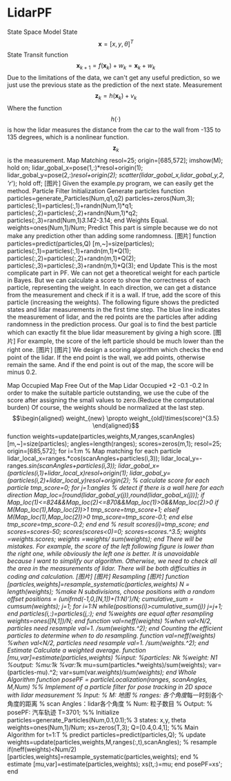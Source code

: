# LidarPF
State Space Model
State
$$\mathbf{x}=[x,y,\theta]^T$$
State Transit function
$$\mathbf{x}_{k+1}=f(\mathbf{x}_k)+w_{k}=\mathbf{x}_k+w_{k}$$
Due to the limitations of the data, we can't get any useful prediction, so we just use the previous state as the prediction of the next state.
Measurement
$$\mathbf{z}_k=h(\mathbf{x}_k)+v_k$$
Where the function $$h(\cdot)$$ is how the lidar measures the distance from the car to the wall from -135 to 135 degrees, which is a nonlinear function. $$\mathbf{z}_k$$ is the measurement.
Map Matching
resol=25;
origin=[685,572];
imshow(M);
hold on;
lidar_gobal_x=pose(1,:)*resol+origin(1);
lidar_gobal_y=pose(2,:)*resol+origin(2);
scatter(lidar_gobal_x,lidar_gobal_y,2, 'r*');
hold off;
[图片]
Given the example.py program, we can easily get the method.
Particle Filter
Initialization
Generate particles
function particles=generate_Particles(Num,q1,q2)
particles=zeros(Num,3);
particles(:,1)=particles(:,1)+randn(Num,1)*q1;
particles(:,2)=particles(:,2)+randn(Num,1)*q2;
particles(:,3)=rand(Num,1)*3.14*2-3.14;
end
Weights
Equal.
weights=ones(Num,1)/Num;
Predict
This part is simple because we do not make any prediction other than adding some randomness.
[图片]
function particles=predict(particles,Q)
[m,~]=size(particles);
particles(:,1)=particles(:,1)+randn(m,1)*Q(1);
particles(:,2)=particles(:,2)+randn(m,1)*Q(2);
particles(:,3)=particles(:,3)+randn(m,1)*Q(3);
end
Update
This is the most complicate part in PF. We can not get a theoretical weight for each particle in Bayes. But we can calculate a score to show the correctness of each particle, representing the weight.
In each direction, we can get a distance from the measurement and check if it is a wall. If true, add the score of this particle (increasing the weights).
The following figure shows the predicted states and lidar measurements in the first time step. The blue line indicates the measurement of lidar, and the red points are the particles after adding randomness in the prediction process. Our goal is to find the best particle which can exactly fit the blue lidar measurement by giving a high score.
[图片]
For example, the score of the left particle should be much lower than the right one.
[图片]
[图片]
We design a scoring algorithm which checks the end point of the lidar. If the end point is the wall, we add points, otherwise remain the same. And if the end point is out of the map, the score will be minus 0.2.

Map Occupied
Map Free
Out of the Map
Lidar Occupied
+2
-0.1
-0.2
In order to make the suitable particle outstanding, we use the cube of the score after assigning the small values to zero.(Reduce the computational burden) Of course, the weights should be normalized at the last step.
$$\begin{aligned}
weight_{new} \propto weight_{old}\times(score)^{3.5}
\end{aligned}$$
function weights=update(particles,weights,M,ranges,scanAngles)
[m,~]=size(particles);
angles=length(ranges);
scores=zeros(m,1);
resol=25;
origin=[685,572];
for i=1:m
    % Map matching for each particle
    lidar_local_x=ranges.*cos(scanAngles+particles(i,3));
    lidar_local_y=-ranges.*sin(scanAngles+particles(i,3));
    lidar_gobal_x=(particles(i,1)+lidar_local_x)*resol+origin(1);
    lidar_gobal_y=(particles(i,2)+lidar_local_y)*resol+origin(2);
    % calculate score for each particle
    tmp_score=0;
    for j=1:angles
        % detect if there is a wall here for each direction
        Map_loc=[round(lidar_gobal_y(j)),round(lidar_gobal_x(j))];
        if Map_loc(1)<=824&&Map_loc(2)<=870&&Map_loc(1)>0&&Map_loc(2)>0
            if M(Map_loc(1),Map_loc(2))>1
                tmp_score=tmp_score+1;
            elseif M(Map_loc(1),Map_loc(2))>0
                tmp_score=tmp_score-0.1;
            end
        else
            tmp_score=tmp_score-0.2;
        end
    end
    % result
    scores(i)=tmp_score;
end
scores=scores-50;
scores(scores<0)=0;
scores=scores.^3.5;
weights =weights.*scores;
weights =weights/ sum(weights);
end
There will be mistakes. For example, the score of the left following figure is lower than the right one, while obviously the left one is better. It is unavoidable because I want to simplify our algorithm. Otherwise, we need to check all the area in the measurements of lidar. There will be both difficulties in coding and calculation.
[图片]
[图片]
Resampling
[图片]
function [particles,weights]=resample_systematic(particles,weights)
    N = length(weights);
    %make N subdivisions, choose positions with a random offset
    positions = (unifrnd(-1,0,[N,1])+(1:N)')/N;
    cumulative_sum = cumsum(weights);
    j=1;
    for i=1:N
        while(positions(i)>cumulative_sum(j))
            j=j+1;
        end
        particles(i,:)=particles(j,:);
    end
    %weights are equal after resampling
    weights=ones([N,1])/N;
end
function val=neff(weights)
    %when val<N/2, particles need resample
    val=1. /sum(weights.^2);
end
Counting the efficient particles to determine when to do resampling.
function val=neff(weights)
    %when val<N/2, particles need resample
    val=1. /sum(weights.^2);
end
Estimate
Calculate a weighted average.
function [mu,var]=estimate(particles,weights)
    %input:
    %particles: N*k
    %weight: N*1
    %output:
    %mu:1*k
    %var:1*k
    mu=sum(particles.*weights)/sum(weights);
    var=(particles-mu).^2;
    var=sum(var.*weights)/sum(weights);
end
Whole Algorithm
function posePF = particleLocalization(ranges, scanAngles, M,Num)
%% Implement of a particle filter for pose tracking in 2D space with lidar measurement
% Input:
%   M: 地图
%   ranges: 各个角度*每一时刻各个角度的距离
%   scan Angles：lidar各个角度
%   Num: 粒子数目
% Output:
%   posePF: 汽车轨迹
T=3701;
%% Initialize
particles=generate_Particles(Num,0.1,0.1);% 3 states: x,y, theta
weights=ones(Num,1)/Num;
xs=zeros(T,3);
Q=[0.4,0.4,1];
%% Main Algorithm
for t=1:T
    % predict
    particles=predict(particles,Q);
    % update
    weights=update(particles,weights,M,ranges(:,t),scanAngles);
    % resample
    if(neff(weights)<Num/2)
        [particles,weights]=resample_systematic(particles,weights);
    end
    % estimate
    [mu,var]=estimate(particles,weights);
    xs(t,:)=mu;
end
posePF=xs';
end
